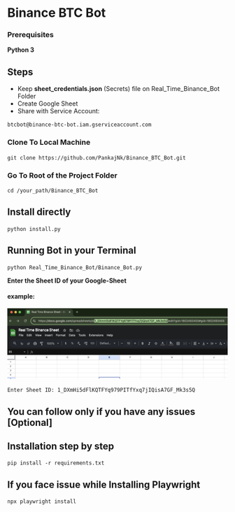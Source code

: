 # Binance BTC Bot

### Prerequisites
**Python 3**
## Steps
* Keep **sheet_credentials.json** (Secrets) file on Real_Time_Binance_Bot Folder
* Create Google Sheet
* Share with Service Account: 
```
btcbot@binance-btc-bot.iam.gserviceaccount.com
```

### Clone To Local Machine
```
git clone https://github.com/PankajNk/Binance_BTC_Bot.git
```

### Go To Root of the Project Folder
```
cd /your_path/Binance_BTC_Bot
```

## Install directly
```shell
python install.py
```
## Running Bot in your Terminal
```shell
python Real_Time_Binance_Bot/Binance_Bot.py 
```
**Enter the Sheet ID of your Google-Sheet**

#### example:
![Sheet ID](assets/sheetID.png)
```
Enter Sheet ID: 1_DXmHi5dFlKQTFYq979PITfYxq7jIQisA7GF_Mk3s5Q
```
## You can follow only if you have any issues [Optional]
## Installation step by step
```shell
pip install -r requirements.txt
```
## If you face issue while Installing Playwright
```shell
npx playwright install
```
